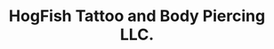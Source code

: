 ---
title: "HogFish Tattoo and Body Piercing LLC."
url: /strasburg/hogfish-tattoo-and-body-piercing-llc/
shop: tattoo
---